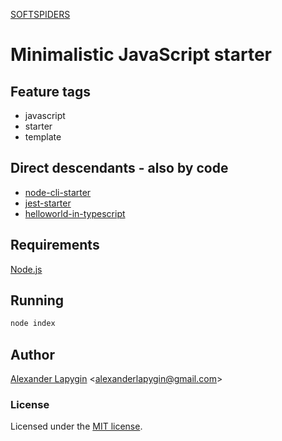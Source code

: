 [SOFTSPIDERS](https://github.com/softspiders/softspiders)

# Minimalistic JavaScript starter

## Feature tags

- javascript
- starter
- template

## Direct descendants - also by code

- [node-cli-starter](https://github.com/softspiders/node-cli-starter)
- [jest-starter](https://github.com/softspiders/jest-starter)
- [helloworld-in-typescript](https://github.com/softspiders/helloworld-in-typescript)

## Requirements

[Node.js](https://nodejs.org/en/download/package-manager/)

## Running

```sh
node index
```

## Author

[Alexander Lapygin](https://github.com/AlexanderLapygin) <<alexanderlapygin@gmail.com>>

### License

Licensed under the [MIT license](./LICENSE).
